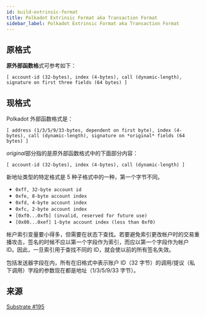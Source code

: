 ```yaml
---
id: build-extrinsic-format
title: Polkadot Extrinsic Format aka Transaction Format
sidebar_label: Polkadot Extrinsic Format aka Transaction Format
---
```


## 原格式

**原外部函数格**式可参考如下：

```
[ account-id (32-bytes), index (4-bytes), call (dynamic-length), signature on first three fields (64 bytes) ]
```

## 现格式

Polkadot 外部函数格式是：

```
[ address (1/3/5/9/33-bytes, dependent on first byte), index (4-bytes), call (dynamic-length), signature on *original* fields (64 bytes) ]
```

*original*部分指的是原外部函数格式中的下面部分内容：

```
[ account-id (32-bytes), index (4-bytes), call (dynamic-length) ]
```

新地址类型的特定格式是 5 种子格式中的一种，第一个字节不同。

- `0xff, 32-byte account id`
- `0xfe, 8-byte account index`
- `0xfd, 4-byte account index`
- `0xfc, 2-byte account index`
- `[0xf0...0xfb] (invalid, reserved for future use)`
- `[0x00...0xef] 1-byte account index (less than 0xf0)`

帐户索引变量要小得多，但需要在状态下查找。若要避免索引更改帐户时的交易重播攻击，签名的时候不应以第一个字段作为索引，而应以第一个字段作为帐户 ID。因此，一旦索引用于查找不同的 ID，就会使以前的所有签名失效。

包括发送器字段在内，所有在旧格式中表示账户 ID（32 字节）的调用/提议（私下调用）字段的参数现在都是地址（1/3/5/9/33 字节）。

## 来源

[Substrate #195](https://github.com/paritytech/substrate/pull/195)
